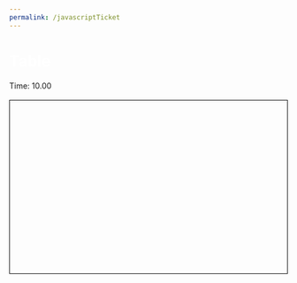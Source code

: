 ```yaml
---
permalink: /javascriptTicket
---
```

<head>
    <script src="https://code.jquery.com/jquery-1.12.4.min.js"></script>
</head>
<h1 style="color:white; text-align: left;">Table</h1>
<style>
    #sample_style{
        width: 100%;
        color:white;
        border: 4px solid #808080;
    }
    canvas{
        margin-left: auto;
        margin-right: auto;
        display: block;
    }
</style>
<label>Time:</label>
<label id="time">10.00</label><br><br>
<canvas id="canvas" width="800" height="500" style="border:1px solid #000000;"></canvas>
<div id="menu" style="display:none">
<br><br>
<label>Name:</label>
<input type="text" id="name"><br><br>
<label>Score:</label>
<label id="score">0</label><br><br>
<button onclick="addEntry()">Submit</button>
<table id="table" style="width: 100%; color: #707070; border: 4px solid #909090;">
  <tr>
    <th>Name</th>
    <th>Score</th>
  </tr>
  <tbody id="get">
  </tbody>
</table>
</div>

<script>
    function partition(arr, l, m, r){
        var n1 = m - l + 1;
        var n2 = r - m;
        var L = new Array(n1);
        var R = new Array(n2);
        
        for (var i = 0; i < n1; i++)
            L[i] = arr[l + i];
        for (var j = 0; j < n2; j++)
            R[j] = arr[m + 1 + j];
        
        var i = 0;
        var j = 0;
        var k = l;
     
        while (i < n1 && j < n2) {
            if (L[i]["score"] <= R[j]["score"]) {
                arr[k] = L[i];
                i++;
            }
            else {
                arr[k] = R[j];
                j++;
            }
            k++;
        }
        while (i < n1) {
            arr[k] = L[i];
            i++;
            k++;
        }
        while (j < n2) {
            arr[k] = R[j];
            j++;
            k++;
        }
    }
    

    function mergeSort(arr,l, r){
        if(l>=r){
            return;
        }
        var m =l+ parseInt((r-l)/2);
        mergeSort(arr,l,m);
        mergeSort(arr,m+1,r);
        partition(arr,l,m,r);
    }

    let array = [];

    

    function addEntry(){
        name = document.getElementById('name').value;
        score = document.getElementById("score").value;
        array.push({name,score});
        mergeSort(array,0,array.length-1);
        for (let i=0;i<array.length-1;i++){
            $('tr:last-child').remove();
        }
        array.forEach(function (record){
            var name = record["name"];
            var score = record["score"];
            var row = '<tr>' +
                '<td>' + name + '</td>' +
                '<td>' + score + '</td>' +
                '</tr>';
    
            $('#table').append(row);
        });
    }
    function orb(x,y,color,rad){
        ctx.fillStyle = color;
        ctx.beginPath();
        ctx.arc(dotx, doty, rad, 0, 2 * Math.PI, true);
        ctx.fill();
    }
    let c = document.getElementById("canvas");
    let ctx = c.getContext("2d");
    ctx.fillStyle = "rgb(140,200,140)";
    ctx.fillRect(0, 0, c.width, c.height);
    let dotx=400;
    let doty=250;
    orb(dotx,doty,"rgb(0,0,0)",10);
    let started = false;
    c.addEventListener('mousedown', function (e) {
        // Get the target
        const target = e.target;
    
        // Get the bounding rectangle of target
        const rect = target.getBoundingClientRect();
    
        // Mouse position
        const x = e.clientX - rect.left;
        const y = e.clientY - rect.top;
        console.log(x,y);
        if (!(clicked)){
            if (dotx-10<x&&x<dotx+10 && doty-10<y&&y<doty+10){
                let counter=0
                document.getElementById('menu').style.display = 'block';
                const id = setInterval(() => {
                    counter+=1;
                    ctx.fillStyle = "rgb(140,200,140)";
                    ctx.fillRect(0, 0, c.width, c.height);
                    orb(dotx,doty,"rgb("+14*counter.toString()+","+20*counter.toString()+","+14*counter.toString()+")",10+counter);
                    if (counter==10){
                        clearInterval(id);
                    }
                  }, 10);
            }
        }
    });
</script>